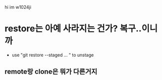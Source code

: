 hi
im w1024ji


# restore는 아예 사라지는 건가? 복구..이니까
- use "git restore --staged <file>... " to unstage

## remote랑 clone은 뭐가 다른거지